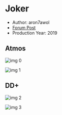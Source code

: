 # Joker

* Author: aron7awol
* [Forum Post](https://www.avsforum.com/threads/bass-eq-for-filtered-movies.2995212/post-58976274)
* Production Year: 2019

## Atmos

![img 0](https://i.imgur.com/sQaUIs5.jpg)

![img 1](https://i.imgur.com/xcr07do.png)

## DD+

![img 2](https://i.imgur.com/FCgagfK.jpg)

![img 3](https://i.imgur.com/bl2tSdu.png)

